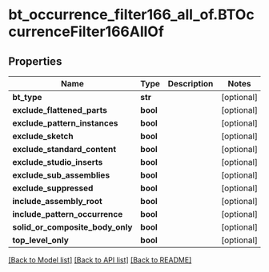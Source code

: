 # bt_occurrence_filter166_all_of.BTOccurrenceFilter166AllOf

## Properties
Name | Type | Description | Notes
------------ | ------------- | ------------- | -------------
**bt_type** | **str** |  | [optional] 
**exclude_flattened_parts** | **bool** |  | [optional] 
**exclude_pattern_instances** | **bool** |  | [optional] 
**exclude_sketch** | **bool** |  | [optional] 
**exclude_standard_content** | **bool** |  | [optional] 
**exclude_studio_inserts** | **bool** |  | [optional] 
**exclude_sub_assemblies** | **bool** |  | [optional] 
**exclude_suppressed** | **bool** |  | [optional] 
**include_assembly_root** | **bool** |  | [optional] 
**include_pattern_occurrence** | **bool** |  | [optional] 
**solid_or_composite_body_only** | **bool** |  | [optional] 
**top_level_only** | **bool** |  | [optional] 

[[Back to Model list]](../README.md#documentation-for-models) [[Back to API list]](../README.md#documentation-for-api-endpoints) [[Back to README]](../README.md)


